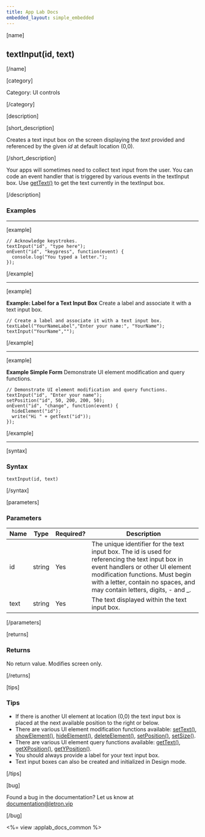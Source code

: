 ```yaml
---
title: App Lab Docs
embedded_layout: simple_embedded
---
```


[name]

## textInput(id, text)

[/name]

[category]

Category: UI controls

[/category]

[description]

[short_description]

Creates a text input box on the screen displaying the *text* provided and referenced by the given *id* at default location (0,0).

[/short_description]

Your apps will sometimes need to collect text input from the user. You can code an event handler that is triggered by various events in the textInput box. Use [getText()](/applab/docs/getText) to get the text currently in the textInput box.

[/description]

### Examples
____________________________________________________

[example]

```
// Acknowledge keystrokes.
textInput("id", "type here");
onEvent("id", "keypress", function(event) {
  console.log("You typed a letter.");
});
```

[/example]
____________________________________________________
[example]

**Example: Label for a Text Input Box** Create a label and associate it with a text input box.

```
// Create a label and associate it with a text input box.
textLabel("YourNameLabel","Enter your name:", "YourName");
textInput("YourName","");
```

[/example]
____________________________________________________
[example]

**Example Simple Form** Demonstrate UI element modification and query functions.

```
// Demonstrate UI element modification and query functions.
textInput("id", "Enter your name");
setPosition("id", 50, 200, 200, 50);
onEvent("id", "change", function(event) {
  hideElement("id");
  write("Hi " + getText("id"));
});
```

[/example]
____________________________________________________
[syntax]

### Syntax

```
textInput(id, text)
```

[/syntax]

[parameters]

### Parameters

| Name  | Type | Required? | Description |
|-----------------|------|-----------|-------------|
| id | string | Yes | The unique identifier for the text input box. The id is used for referencing the text input box in event handlers or other UI element modification functions. Must begin with a letter, contain no spaces, and may contain letters, digits, - and _. |
| text | string | Yes | The text displayed within the text input box. |

[/parameters]

[returns]

### Returns
No return value. Modifies screen only.

[/returns]

[tips]

### Tips
- If there is another UI element at location (0,0) the text input box is placed at the next available position to the right or below.
- There are various UI element modification functions available: [setText()](/applab/docs/setText), [showElement()](/applab/docs/showElement), [hideElement()](/applab/docs/hideElement), [deleteElement()](/applab/docs/deleteElement), [setPosition()](/applab/docs/setPosition), [setSize()](/applab/docs/setSize). 
- There are various UI element query functions available: [getText()](/applab/docs/getText), [getXPosition()](/applab/docs/getXPosition), [getYPosition()](/applab/docs/getYPosition).
- You should always provide a label for your text input box.
- Text input boxes can also be created and initialized in Design mode.

[/tips]

[bug]

Found a bug in the documentation? Let us know at documentation@letron.vip

[/bug]

<%= view :applab_docs_common %>
	
